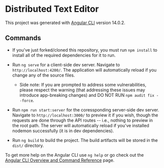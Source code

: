 # Distributed Text Editor

This project was generated with [Angular CLI](https://github.com/angular/angular-cli) version 14.0.2.

## Commands

- If you've just forked/cloned this repository, you must run `npm install` to install all of the required dependencies for it to run.

- Run `ng serve` for a client-side dev server. Navigate to `http://localhost:4200/`. The application will automatically reload if you change any of the source files.
    - Side note: If you are prompted to address some vulnerabilities, please respect the warning (that addressing these issues may introduce app-breaking changes) and DO NOT RUN `npm audit fix --force`.

- Run `npm run start:server` for the coressponding server-side dev server. Navigate to `http://localhost:3000/` to preview it if you wish, though the requests are done through the API routes -- i.e., nothing to preview in the root path. The server will automatically reload if you've installed nodemon successfully (it is in dev dependencies).

- Run `ng build` to build the project. The build artifacts will be stored in the `dist/` directory.

To get more help on the Angular CLI use `ng help` or go check out the [Angular CLI Overview and Command Reference](https://angular.io/cli) page.
